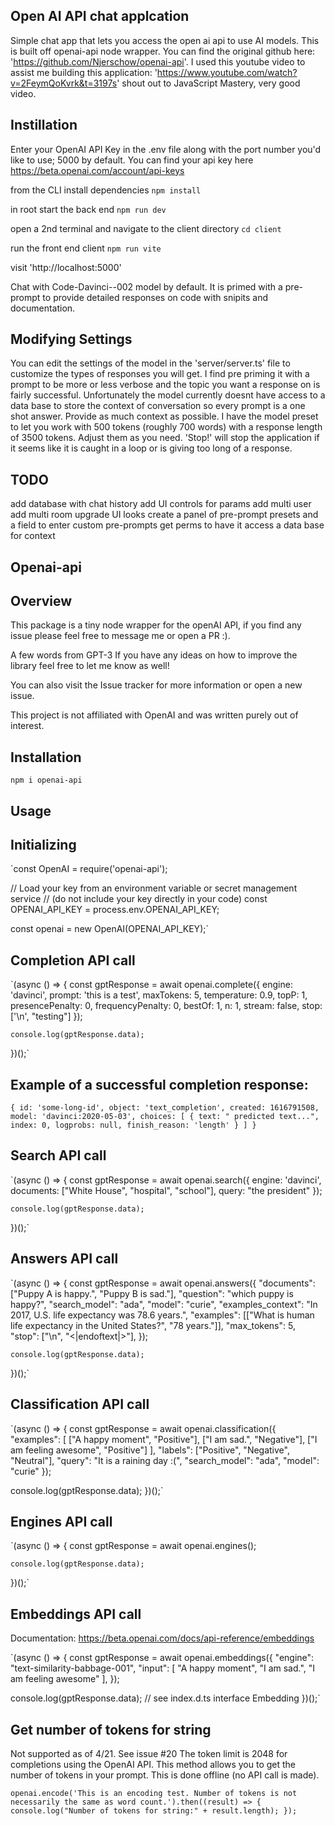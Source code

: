 ## Open AI API chat applcation

Simple chat app that lets you access the open ai api to use AI models. This is built off openai-api node wrapper. You can find the original github here: 'https://github.com/Njerschow/openai-api'. I used this youtube video to assist me building this application: 'https://www.youtube.com/watch?v=2FeymQoKvrk&t=3197s' shout out to JavaScript Mastery, very good video.

## Instillation


Enter your OpenAI API Key in the .env file along with the port number you'd like to use; 5000 by default.
You can find your api key here https://beta.openai.com/account/api-keys


from the CLI install dependencies
`npm install`

in root start the back end
`npm run dev`

open a 2nd terminal and navigate to the client directory
`cd client`

run the front end client
`npm run vite`

visit 'http://localhost:5000'

Chat with Code-Davinci--002 model by default. It is primed with a pre-prompt to provide detailed responses on code with snipits and documentation.

## Modifying Settings

You can edit the settings of the model in the 'server/server.ts' file to customize the types of responses you will get. I find pre priming it with a prompt to be more or less verbose and the topic you want a response on is fairly successful.
Unfortunately the model currently doesnt have access to a data base to store the context of conversation so every prompt is a one shot answer. Provide as much context as possible. I have the model preset to let you work with 500 tokens (roughly 700 words) with a response length of 3500 tokens. Adjust them as you need.
'Stop!' will stop the application if it seems like it is caught in a loop or is giving too long of a response.


## TODO

 add database with chat history
 add UI controls for params
 add multi user
 add multi room
 upgrade UI looks
 create a panel of pre-prompt presets and a field to enter custom pre-prompts
 get perms to have it access a data base for context

## Openai-api

## Overview

This package is a tiny node wrapper for the openAI API, if you find any issue please feel free to message me or open a PR :).

A few words from GPT-3
If you have any ideas on how to improve the library feel free to let me know as well!

You can also visit the Issue tracker for more information or open a new issue.

This project is not affiliated with OpenAI and was written purely out of interest.

## Installation

`npm i openai-api`

## Usage

## Initializing

`const OpenAI = require('openai-api');

// Load your key from an environment variable or secret management service
// (do not include your key directly in your code)
const OPENAI_API_KEY = process.env.OPENAI_API_KEY;

const openai = new OpenAI(OPENAI_API_KEY);`

## Completion API call

`(async () => {
    const gptResponse = await openai.complete({
        engine: 'davinci',
        prompt: 'this is a test',
        maxTokens: 5,
        temperature: 0.9,
        topP: 1,
        presencePenalty: 0,
        frequencyPenalty: 0,
        bestOf: 1,
        n: 1,
        stream: false,
        stop: ['\n', "testing"]
    });

    console.log(gptResponse.data);
})();`

## Example of a successful completion response:

`{
    id: 'some-long-id',
    object: 'text_completion',
    created: 1616791508,
    model: 'davinci:2020-05-03',
    choices: [
        {
          text: " predicted text...",
          index: 0,
          logprobs: null,
          finish_reason: 'length'
        }
    ]
}`

## Search API call

`(async () => {
    const gptResponse = await openai.search({
        engine: 'davinci',
        documents: ["White House", "hospital", "school"],
        query: "the president"
    });

    console.log(gptResponse.data);
})();`

## Answers API call

`(async () => {
    const gptResponse = await openai.answers({
      "documents": ["Puppy A is happy.", "Puppy B is sad."],
      "question": "which puppy is happy?",
      "search_model": "ada",
      "model": "curie",
      "examples_context": "In 2017, U.S. life expectancy was 78.6 years.",
      "examples": [["What is human life expectancy in the United States?", "78 years."]],
      "max_tokens": 5,
      "stop": ["\n", "<|endoftext|>"],
    });

    console.log(gptResponse.data);
})();`

## Classification API call

`(async () => {
  const gptResponse = await openai.classification({
    "examples": [
      ["A happy moment", "Positive"],
      ["I am sad.", "Negative"],
      ["I am feeling awesome", "Positive"]
    ],
    "labels": ["Positive", "Negative", "Neutral"],
    "query": "It is a raining day :(",
    "search_model": "ada",
    "model": "curie"
  });

  console.log(gptResponse.data);
})();`

## Engines API call

`(async () => {
    const gptResponse = await openai.engines();

    console.log(gptResponse.data);
})();`

## Embeddings API call

Documentation: https://beta.openai.com/docs/api-reference/embeddings

`(async () => {
  const gptResponse = await openai.embeddings({
    "engine": "text-similarity-babbage-001",
    "input": [
      "A happy moment",
      "I am sad.",
      "I am feeling awesome"
    ],
  });

  console.log(gptResponse.data); // see index.d.ts interface Embedding
})();`

## Get number of tokens for string

Not supported as of 4/21. See issue #20
The token limit is 2048 for completions using the OpenAI API. This method allows you to get the number of tokens in your prompt. This is done offline (no API call is made).

`openai.encode('This is an encoding test. Number of tokens is not necessarily the same as word count.').then((result) => {
     console.log("Number of tokens for string:" + result.length);
 });`
